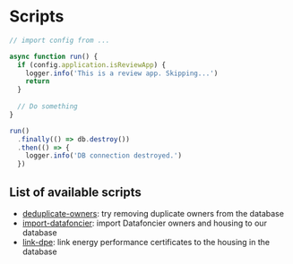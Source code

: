 # Scripts

```ts
// import config from ...

async function run() {
  if (config.application.isReviewApp) {
    logger.info('This is a review app. Skipping...')
    return
  }
  
  // Do something
}

run()
  .finally(() => db.destroy())
  .then(() => {
    logger.info('DB connection destroyed.')
  })
```

## List of available scripts

- [deduplicate-owners](deduplicate-owners/README.md): try removing
  duplicate owners from the database
- [import-datafoncier](import-datafoncier/README.md): import Datafoncier
  owners and housing to our database
- [link-dpe](link-dpe/README.md): link energy performance certificates to
  the housing in the database
